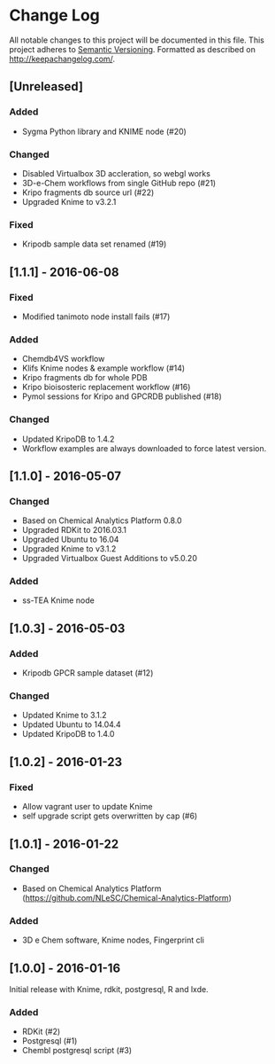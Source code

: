 # Change Log
All notable changes to this project will be documented in this file.
This project adheres to [Semantic Versioning](http://semver.org/).
Formatted as described on http://keepachangelog.com/.

## [Unreleased]

### Added

- Sygma Python library and KNIME node (#20)

### Changed

- Disabled Virtualbox 3D accleration, so webgl works
- 3D-e-Chem workflows from single GitHub repo (#21)
- Kripo fragments db source url (#22)
- Upgraded Knime to v3.2.1

### Fixed

- Kripodb sample data set renamed (#19)

## [1.1.1] - 2016-06-08

### Fixed

- Modified tanimoto node install fails (#17)

### Added

- Chemdb4VS workflow
- Klifs Knime nodes & example workflow (#14)
- Kripo fragments db for whole PDB
- Kripo bioisosteric replacement workflow (#16)
- Pymol sessions for Kripo and GPCRDB published (#18)

### Changed

- Updated KripoDB to 1.4.2
- Workflow examples are always downloaded to force latest version.

## [1.1.0] - 2016-05-07

### Changed

- Based on Chemical Analytics Platform 0.8.0
- Upgraded RDKit to 2016.03.1
- Upgraded Ubuntu to 16.04
- Upgraded Knime to v3.1.2
- Upgraded Virtualbox Guest Additions to v5.0.20

### Added

- ss-TEA Knime node

## [1.0.3] - 2016-05-03

### Added

- Kripodb GPCR sample dataset (#12)

### Changed

- Updated Knime to 3.1.2
- Updated Ubuntu to 14.04.4
- Updated KripoDB to 1.4.0

## [1.0.2] - 2016-01-23

### Fixed

- Allow vagrant user to update Knime
- self upgrade script gets overwritten by cap (#6)

## [1.0.1] - 2016-01-22

### Changed

- Based on Chemical Analytics Platform (https://github.com/NLeSC/Chemical-Analytics-Platform)

### Added

- 3D e Chem software, Knime nodes, Fingerprint cli

## [1.0.0] - 2016-01-16

Initial release with Knime, rdkit, postgresql, R and lxde.

### Added

- RDKit (#2)
- Postgresql (#1)
- Chembl postgresql script (#3)
